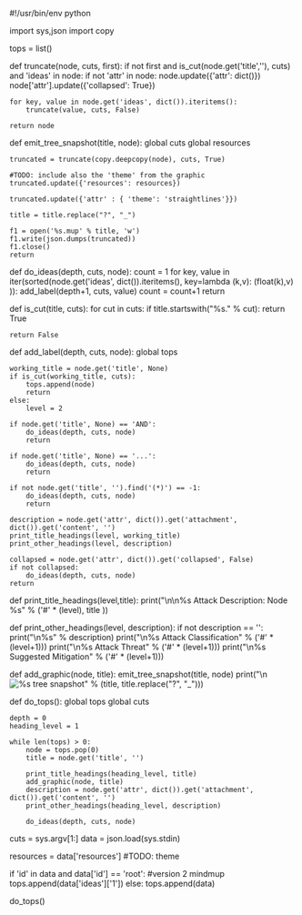 #!/usr/bin/env python

import sys,json
import copy

tops = list()

def truncate(node, cuts, first):
	if not first and is_cut(node.get('title',''), cuts) and 'ideas' in node:
		if not 'attr' in node:
			node.update({'attr': dict()})
		node['attr'].update({'collapsed': True})

	for key, value in node.get('ideas', dict()).iteritems():
		truncate(value, cuts, False)

	return node

def emit_tree_snapshot(title, node):
	global cuts
	global resources

	truncated = truncate(copy.deepcopy(node), cuts, True)

	#TODO: include also the 'theme' from the graphic
	truncated.update({'resources': resources})

	truncated.update({'attr' : { 'theme': 'straightlines'}})

	title = title.replace("?", "_")

	f1 = open('%s.mup' % title, 'w')
	f1.write(json.dumps(truncated))
	f1.close()
	return

def do_ideas(depth, cuts, node):
	count = 1
	for key, value in iter(sorted(node.get('ideas', dict()).iteritems(), key=lambda (k,v): (float(k),v) )):
		add_label(depth+1, cuts, value)
		count = count+1
	return

def is_cut(title, cuts):
	for cut in cuts:
		if title.startswith("%s." % cut):
			return True
	
	return False

def add_label(depth, cuts, node):
	global tops

	working_title = node.get('title', None)
	if is_cut(working_title, cuts):
		tops.append(node)
		return
	else:
		level = 2

	if node.get('title', None) == 'AND':
		do_ideas(depth, cuts, node)
		return

	if node.get('title', None) == '...':
		do_ideas(depth, cuts, node)
		return

	if not node.get('title', '').find('(*)') == -1:
		do_ideas(depth, cuts, node)
		return

	description = node.get('attr', dict()).get('attachment', dict()).get('content', '')
	print_title_headings(level, working_title)
	print_other_headings(level, description)

	collapsed = node.get('attr', dict()).get('collapsed', False)
	if not collapsed:
		do_ideas(depth, cuts, node)
	return

def print_title_headings(level,title):
	print("\n\n%s Attack Description: Node %s" % ('#' * (level), title ))

def print_other_headings(level, description):
	if not description == '':
		print("\n%s" % description)
	print("\n%s Attack Classification" % ('#' * (level+1)))
	print("\n%s Attack Threat" % ('#' * (level+1)))
	print("\n%s Suggested Mitigation" % ('#' * (level+1)))

def add_graphic(node, title):
	emit_tree_snapshot(title, node)
	print("\n![%s tree snapshot](%s.png)" % (title, title.replace("?", "_")))

def do_tops():
	global tops
	global cuts

	depth = 0
	heading_level = 1

	while len(tops) > 0:
		node = tops.pop(0)
		title = node.get('title', '')

		print_title_headings(heading_level, title)
		add_graphic(node, title)
		description = node.get('attr', dict()).get('attachment', dict()).get('content', '')
		print_other_headings(heading_level, description)

		do_ideas(depth, cuts, node)


cuts = sys.argv[1:]
data = json.load(sys.stdin)

resources = data['resources']
#TODO: theme

if 'id' in data and data['id'] == 'root':
	#version 2 mindmup
	tops.append(data['ideas']['1'])
else:
	tops.append(data)

do_tops()
